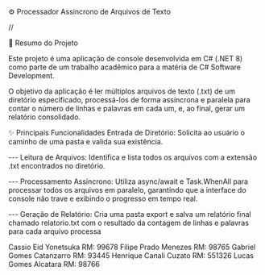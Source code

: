 ⚙️ Processador Assíncrono de Arquivos de Texto

//


📝 Resumo do Projeto


Este projeto é uma aplicação de console desenvolvida em C# (.NET 8) como parte de um trabalho acadêmico para a matéria de C# Software Development.

O objetivo da aplicação é ler múltiplos arquivos de texto (.txt) de um diretório especificado, processá-los de forma assíncrona e paralela para contar o número de linhas e palavras em cada um, e, ao final, gerar um relatório consolidado.

✨ Principais Funcionalidades
Entrada de Diretório: Solicita ao usuário o caminho de uma pasta e valida sua existência.

 --- Leitura de Arquivos: Identifica e lista todos os arquivos com a extensão .txt encontrados no diretório.

 --- Processamento Assíncrono: Utiliza async/await e Task.WhenAll para processar todos os arquivos em paralelo, garantindo que a interface do console não trave e exibindo o progresso em tempo real.

 --- Geração de Relatório: Cria uma pasta export e salva um relatório final chamado relatorio.txt com o resultado da contagem de linhas e palavras para cada arquivo processa


Cassio Eid Yonetsuka RM: 99678
Filipe Prado Menezes RM: 98765
Gabriel Gomes Catanzarro RM: 93445
Henrique Canali Cuzato RM: 551326
Lucas Gomes Alcatara RM: 98766
